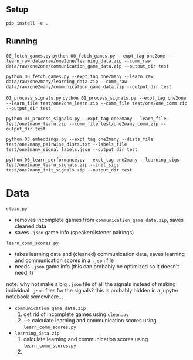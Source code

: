## Setup

`pip install -e .`

## Running

`00_fetch_games.py`
`python 00_fetch_games.py --expt_tag one2one --learn_raw data/raw/one2one/learning_data.zip --comm_raw data/raw/one2one/communication_game_data.zip --output_dir test`

`python 00_fetch_games.py --expt_tag one2many --learn_raw data/raw/one2many/learning_data.zip --comm_raw data/raw/one2many/communication_game_data.zip --output_dir test`

`01_process_signals.py`
`python 01_process_signals.py --expt_tag one2one --learn_file test/one2one_learn.zip --comm_file test/one2one_comm.zip --output_dir test`

`python 01_process_signals.py --expt_tag one2many --learn_file test/one2many_learn.zip --comm_file test/one2many_comm.zip --output_dir test`

`python 03_embeddings.py --expt_tag one2many --dists_file test/one2many_pairwise_dists.txt --labels_file test/one2many_signal_labels.json --output_dir test`

`python 06_learn_performance.py --expt_tag one2many --learning_sigs test/one2many_learn_signals.zip --init_sigs test/one2many_init_signals.zip --output_dir test`
# Data

`clean.py`

- removes incomplete games from `communication_game_data.zip`, saves cleaned data
- saves `.json` game info (speaker/listener pairings)

`learn_comm_scores.py`

- takes learning data and (cleaned) communication data, saves learning and communication scores in a `.json` file
- needs `.json` game info (this can probably be optimized so it doesn't need it)

note: why not make a big `.json` file of all the signals instead of making individual `.json` files for the signals? this is probably hidden in a jupyter notebook somewhere...


- `communication_game_data.zip`
    1. get rid of incomplete games using `clean.py`
    2. --> calculate learning and communication scores using `learn_comm_scores.py`
- `learning_data.zip`
    1. calculate learning and communication scores using `learn_comm_scores.py`
    2.